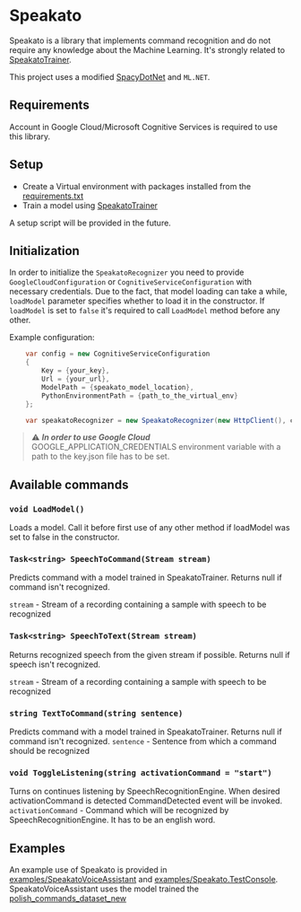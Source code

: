 # Speakato
Speakato is a library that implements command recognition and do not require any knowledge about the Machine Learning. It's strongly related to [SpeakatoTrainer](https://github.com/Adnovac/SpeakatoTrainer).

This project uses a modified [SpacyDotNet](https://github.com/AMArostegui/SpacyDotNet) and ```ML.NET```.

## Requirements
Account in Google Cloud/Microsoft Cognitive Services is required to use this library.

## Setup
- Create a Virtual environment with packages installed from the [requirements.txt](https://github.com/Adnovac/SpeakatoTrainer/blob/main/requirements.txt)
- Train a model using [SpeakatoTrainer](https://github.com/Adnovac/SpeakatoTrainer)

A setup script will be provided in the future.

## Initialization
In order to initialize the ```SpeakatoRecognizer``` you need to provide ```GoogleCloudConfiguration``` or ```CognitiveServiceConfiguration``` with necessary credentials. Due to the fact, that model loading can take a while, ```loadModel``` parameter specifies whether to load it in the constructor. If ```loadModel``` is set to ```false``` it's required to call ```LoadModel``` method before any other.

Example configuration:
```c#
    var config = new CognitiveServiceConfiguration
    {
        Key = {your_key},
        Url = {your_url},
        ModelPath = {speakato_model_location},
        PythonEnvironmentPath = {path_to_the_virtual_env}
    };

    var speakatoRecognizer = new SpeakatoRecognizer(new HttpClient(), config, loadModel = true);
```

> :warning: ***In order to use Google Cloud*** GOOGLE_APPLICATION_CREDENTIALS environment variable with a path to the key.json file has to be set.

## Available commands
### ```void LoadModel()```
Loads a model. Call it before first use of any other method if loadModel was set to false in the constructor.

### ```Task<string> SpeechToCommand(Stream stream)```
Predicts command with a model trained in SpeakatoTrainer. Returns null if command isn't recognized. 

```stream``` - Stream of a recording containing a sample with speech to be recognized

### ```Task<string> SpeechToText(Stream stream)```
Returns recognized speech from the given stream if possible. Returns null if speech isn't recognized. 

```stream``` - Stream of a recording containing a sample with speech to be recognized
### ```string TextToCommand(string sentence)```
Predicts command with a model trained in SpeakatoTrainer. Returns null if command isn't recognized.
```sentence``` - Sentence from which a command should be recognized

### ```void ToggleListening(string activationCommand = "start")```
Turns on continues listening by SpeechRecognitionEngine. When desired activationCommand is detected CommandDetected event will be invoked.
```activationCommand``` - Command which will be recognized by SpeechRecognitionEngine. It has to be an english word.

## Examples
An example use of Speakato is provided in [examples/SpeakatoVoiceAssistant](https://github.com/Adnovac/Speakato/tree/main/examples/SpeakatoVoiceAssistant) and [examples/Speakato.TestConsole](https://github.com/Adnovac/Speakato/tree/main/examples/Speakato.TestConsole). 
SpeakatoVoiceAssistant uses the model trained the [polish_commands_dataset_new](https://github.com/Adnovac/SpeakatoTrainer/tree/main/examples/polish_commands_dataset_new)
